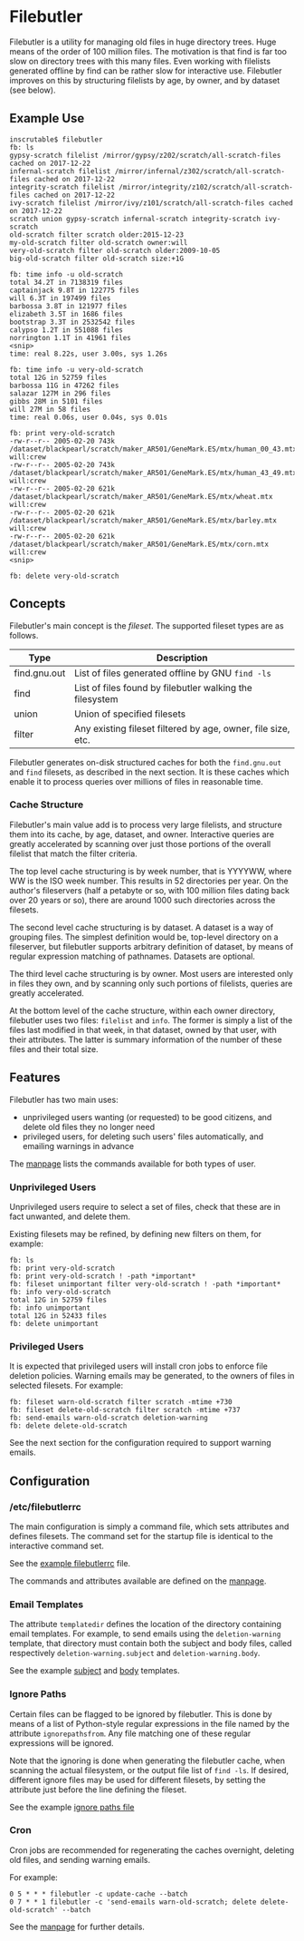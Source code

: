 # Filebutler

Filebutler is a utility for managing old files in huge directory trees.  Huge means of the order of 100 million files.  The motivation is that find is far too slow on directory trees with this many files.  Even working with filelists generated offline by find can be rather slow for interactive use.  Filebutler improves on this by structuring filelists by age, by owner, and by dataset (see below).

## Example Use
```
inscrutable$ filebutler
fb: ls
gypsy-scratch filelist /mirror/gypsy/z202/scratch/all-scratch-files cached on 2017-12-22
infernal-scratch filelist /mirror/infernal/z302/scratch/all-scratch-files cached on 2017-12-22
integrity-scratch filelist /mirror/integrity/z102/scratch/all-scratch-files cached on 2017-12-22
ivy-scratch filelist /mirror/ivy/z101/scratch/all-scratch-files cached on 2017-12-22
scratch union gypsy-scratch infernal-scratch integrity-scratch ivy-scratch
old-scratch filter scratch older:2015-12-23
my-old-scratch filter old-scratch owner:will
very-old-scratch filter old-scratch older:2009-10-05
big-old-scratch filter old-scratch size:+1G

fb: time info -u old-scratch
total 34.2T in 7138319 files
captainjack 9.8T in 122775 files
will 6.3T in 197499 files
barbossa 3.8T in 121977 files
elizabeth 3.5T in 1686 files
bootstrap 3.3T in 2532542 files
calypso 1.2T in 551088 files
norrington 1.1T in 41961 files
<snip>
time: real 8.22s, user 3.00s, sys 1.26s

fb: time info -u very-old-scratch
total 12G in 52759 files
barbossa 11G in 47262 files
salazar 127M in 296 files
gibbs 28M in 5101 files
will 27M in 58 files
time: real 0.06s, user 0.04s, sys 0.01s

fb: print very-old-scratch
-rw-r--r-- 2005-02-20 743k /dataset/blackpearl/scratch/maker_AR501/GeneMark.ES/mtx/human_00_43.mtx  will:crew
-rw-r--r-- 2005-02-20 743k /dataset/blackpearl/scratch/maker_AR501/GeneMark.ES/mtx/human_43_49.mtx  will:crew
-rw-r--r-- 2005-02-20 621k /dataset/blackpearl/scratch/maker_AR501/GeneMark.ES/mtx/wheat.mtx        will:crew
-rw-r--r-- 2005-02-20 621k /dataset/blackpearl/scratch/maker_AR501/GeneMark.ES/mtx/barley.mtx       will:crew
-rw-r--r-- 2005-02-20 621k /dataset/blackpearl/scratch/maker_AR501/GeneMark.ES/mtx/corn.mtx         will:crew
<snip>

fb: delete very-old-scratch
```

## Concepts

Filebutler's main concept is the *fileset*.  The supported fileset types are as follows.

| Type | Description |
| ---- | ----------- |
| find.gnu.out | List of files generated offline by GNU `find -ls` |
| find | List of files found by filebutler walking the filesystem |
| union | Union of specified filesets |
| filter | Any existing fileset filtered by age, owner, file size, etc. |

Filebutler generates on-disk structured caches for both the `find.gnu.out` and `find` filesets, as described in the next section.  It is these caches which enable it to process queries over millions of files in reasonable time.

### Cache Structure

Filebutler's main value add is to process very large filelists, and structure them into its cache, by age, dataset, and owner.  Interactive queries are greatly accelerated by scanning over just those portions of the overall filelist that match the filter criteria.

The top level cache structuring is by week number, that is YYYYWW, where WW is the ISO week number.  This results in 52 directories per year.  On the author's fileservers (half a petabyte or so, with 100 million files dating back over 20 years or so), there are around 1000 such directories across the filesets.

The second level cache structuring is by dataset.  A dataset is a way of grouping files.  The simplest definition would be, top-level directory on a fileserver, but filebutler supports arbitrary definition of dataset, by means of regular expression matching of pathnames.  Datasets are optional.

The third level cache structuring is by owner.  Most users are interested only in files they own, and by scanning only such portions of filelists, queries are greatly accelerated.

At the bottom level of the cache structure, within each owner directory, filebutler uses two files: `filelist` and `info`.  The former is simply a list of the files last modified in that week, in that dataset, owned by that user, with their attributes.  The latter is summary information of the number of these files and their total size.

## Features

Filebutler has two main uses:

* unprivileged users wanting (or requested) to be good citizens, and delete old files they no longer need
* privileged users, for deleting such users' files automatically, and emailing warnings in advance

The [manpage](doc/filebutler.md) lists the commands available for both types of user.

### Unprivileged Users

Unprivileged users require to select a set of files, check that these are in fact unwanted, and delete them.

Existing filesets may be refined, by defining new filters on them, for example:
```
fb: ls
fb: print very-old-scratch
fb: print very-old-scratch ! -path *important*
fb: fileset unimportant filter very-old-scratch ! -path *important*
fb: info very-old-scratch
total 12G in 52759 files
fb: info unimportant
total 12G in 52433 files
fb: delete unimportant
```

### Privileged Users

It is expected that privileged users will install cron jobs to enforce file deletion policies.  Warning emails may be generated, to the owners of files in selected filesets.  For example:
```
fb: fileset warn-old-scratch filter scratch -mtime +730
fb: fileset delete-old-scratch filter scratch -mtime +737
fb: send-emails warn-old-scratch deletion-warning
fb: delete delete-old-scratch
```

See the next section for the configuration required to support warning emails.

## Configuration

### /etc/filebutlerrc

The main configuration is simply a command file, which sets attributes and defines filesets.  The command set for the startup file is identical to the interactive command set.

See the [example filebutlerrc](examples/filebutlerrc) file.

The commands and attributes available are defined on the [manpage](doc/filebutler.md).

### Email Templates

The attribute `templatedir` defines the location of the directory containing email templates.  For example, to send emails using the `deletion-warning` template, that directory must contain both the subject and body files, called respectively `deletion-warning.subject` and `deletion-warning.body`.

See the example [subject](examples/templates/deletion-warning.subject) and [body](examples/templates/deletion-warning.body) templates.

### Ignore Paths

Certain files can be flagged to be ignored by filebutler.  This is done by means of a list of Python-style regular expressions in the file named by the attribute `ignorepathsfrom`.  Any file matching one of these regular expressions will be ignored.

Note that the ignoring is done when generating the filebutler cache, when scanning the actual filesystem, or the output file list of `find -ls`.  If desired, different ignore files may be used for different filesets, by setting the attribute just before the line defining the fileset.

See the example [ignore paths file](examples/ignorepaths)

### Cron

Cron jobs are recommended for regenerating the caches overnight, deleting old files, and sending warning emails.

For example:
```
0 5 * * * filebutler -c update-cache --batch
0 7 * * 1 filebutler -c 'send-emails warn-old-scratch; delete delete-old-scratch' --batch
```

See the [manpage](doc/filebutler.md) for further details.
